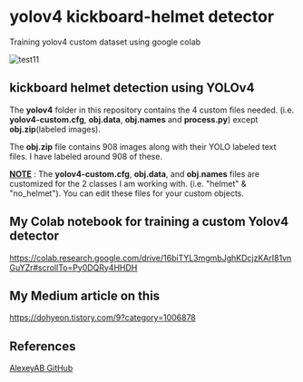# yolov4 kickboard-helmet detector
Training yolov4 custom dataset using google colab

![test11](https://user-images.githubusercontent.com/66056440/127437775-50315941-2408-4023-8cf1-4acb22a522a8.png)

## **kickboard helmet detection using YOLOv4**

The **yolov4** folder in this repository contains the 4 custom files needed. (i.e. **yolov4-custom.cfg**, **obj.data**, **obj.names** and **process.py**) except **obj.zip**(labeled images). 



The **obj.zip** file contains 908 images along with their YOLO labeled text files. I have labeled around 908 of these. 


**<ins>NOTE</ins>** : The **yolov4-custom.cfg**, **obj.data**, and **obj.names** files are customized for the 2 classes I am working with. (i.e. "helmet" & "no_helmet"). You can edit these files for your custom objects.


## My Colab notebook for training a custom Yolov4 detector

https://colab.research.google.com/drive/16biTYL3mgmbJghKDcjzKArI81vnGuYZr#scrollTo=Py0DQRy4HHDH

## My Medium article on this

https://dohyeon.tistory.com/9?category=1006878

## References

[AlexeyAB GitHub](https://github.com/AlexeyAB/darknet/)

